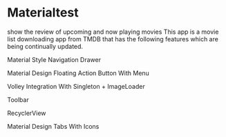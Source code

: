 # Materialtest
show the review of upcoming and now playing movies
 This app is a movie list downloading app from TMDB that has the following features which are being continually updated.
 
 Material Style Navigation Drawer
 
 Material Design Floating Action Button With Menu
 
 Volley Integration With Singleton + ImageLoader
 
 Toolbar
 
 RecyclerView
 
 Material Design Tabs With Icons
